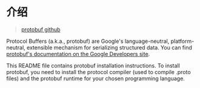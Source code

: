 # 介绍

> [protobuf github](https://github.com/protocolbuffers/protobuf)

Protocol Buffers (a.k.a., protobuf) are Google's language-neutral, platform-neutral, extensible mechanism for serializing structured data. You can find [protobuf's documentation on the Google Developers site](https://developers.google.cn/protocol-buffers/).

This README file contains protobuf installation instructions. To install protobuf, you need to install the protocol compiler (used to compile .proto files) and the protobuf runtime for your chosen programming language.

